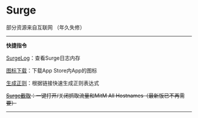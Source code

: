 # Surge
部分资源来自互联网
（年久失修）
***
**快捷指令**

[SurgeLog](https://www.icloud.com/shortcuts/aacf6d3a4d864106a11cb4528c25b8b2)：查看Surge日志内存

[图标下载](https://www.icloud.com/shortcuts/32509d8d190946b8890f68874eb88ab6)：下载App Store内App的图标

[生成正则](https://www.icloud.com/shortcuts/d13066413c7140d4a23a445f23049ac8)：根据链接快速生成正则表达式

~~[Surge截取](https://www.icloud.com/shortcuts/2d0afb94f85748fb8782ce4b82846e66)：一键打开/关闭抓取流量和MitM All Hostnames（最新版已不再需要）~~
***


